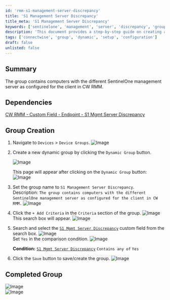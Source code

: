 ```yaml
---
id: 'rmm-s1-management-server-discrepancy'
title: 'S1 Management Server Discrepancy'
title_meta: 'S1 Management Server Discrepancy'
keywords: ['sentinelone', 'management', 'server', 'discrepancy', 'group']
description: 'This document provides a step-by-step guide on creating a dynamic group in ConnectWise RMM to identify computers with different SentinelOne management servers configured for the client. It includes detailed instructions and visuals for each step of the process.'
tags: ['connectwise', 'group', 'dynamic', 'setup', 'configuration']
draft: false
unlisted: false
---
```

## Summary

The group contains computers with the different SentinelOne management server as configured for the client in CW RMM.

## Dependencies

[CW RMM - Custom Field - Endpoint - S1 Mgmt Server Discrepancy](https://proval.itglue.com/DOC-5078775-17312742)

## Group Creation

1. Navigate to `Devices` > `Device Groups`.
   ![Image](..\..\..\static\img\S1-Management-Server-Discrepancy\image_1.png)

2. Create a new dynamic group by clicking the `Dynamic Group` button.

   ![Image](..\..\..\static\img\S1-Management-Server-Discrepancy\image_2.png)

   This page will appear after clicking on the `Dynamic Group` button:
   ![Image](..\..\..\static\img\S1-Management-Server-Discrepancy\image_3.png)

3. Set the group name to `S1 Management Server Discrepancy`.  
   Description: `The group contains computers with the different SentinelOne management server as configured for the client in CW RMM.`
   ![Image](..\..\..\static\img\S1-Management-Server-Discrepancy\image_4.png)

4. Click the `+ Add Criteria` in the `Criteria` section of the group.
   ![Image](..\..\..\static\img\S1-Management-Server-Discrepancy\image_5.png)  
   This search box will appear.
   ![Image](..\..\..\static\img\S1-Management-Server-Discrepancy\image_6.png)

5. Search and select the [`S1 Mgmt Server Discrepancy`](https://proval.itglue.com/DOC-5078775-17312742) custom field from the search box.
   ![Image](..\..\..\static\img\S1-Management-Server-Discrepancy\image_7.png)  
   Set `Yes` in the comparison condition.
   ![Image](..\..\..\static\img\S1-Management-Server-Discrepancy\image_8.png)  

   **Condition:** [`S1 Mgmt Server Discrepancy`](https://proval.itglue.com/DOC-5078775-17312742) `Contains any of` `Yes`

6. Click the `Save` button to save/create the group.
   ![Image](..\..\..\static\img\S1-Management-Server-Discrepancy\image_9.png)

## Completed Group

![Image](..\..\..\static\img\S1-Management-Server-Discrepancy\image_10.png)  
![Image](..\..\..\static\img\S1-Management-Server-Discrepancy\image_11.png)


